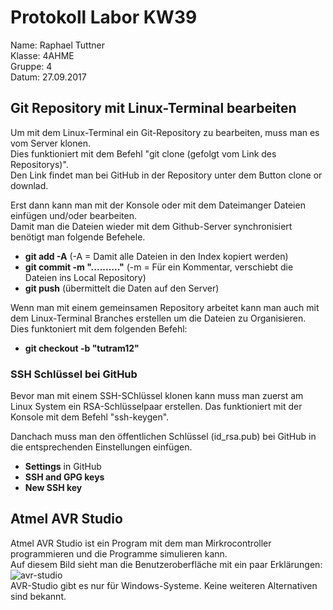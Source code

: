 # Protokoll Labor KW39  

Name: Raphael Tuttner    
Klasse: 4AHME    
Gruppe: 4  
Datum: 27.09.2017

## Git Repository mit Linux-Terminal bearbeiten  

Um mit dem Linux-Terminal ein Git-Repository zu bearbeiten, muss man es vom Server klonen.  
Dies funktioniert mit dem Befehl "git clone (gefolgt vom Link des Repositorys)".  
Den Link findet man bei GitHub in der Repository unter dem Button clone or downlad.  
  
Erst dann kann man mit der Konsole oder mit dem Dateimanger Dateien einfügen und/oder bearbeiten.  
Damit man die Dateien wieder mit dem Github-Server synchronisiert benötigt man folgende Befehele.  
* **git add -A** (-A = Damit alle Dateien in den Index kopiert werden)  
* **git commit -m ".........."** (-m = Für ein Kommentar, verschiebt die Dateien ins Local Repository)  
* **git push** (übermittelt die Daten auf den Server)  
  
Wenn man mit einem gemeinsamen Repository arbeitet kann man auch mit dem Linux-Terminal Branches erstellen um die Dateien zu Organisieren.  
Dies funktoniert mit dem folgenden Befehl:  
* **git checkout -b "tutram12"**  

### SSH Schlüssel bei GitHub  
Bevor man mit einem SSH-SChlüssel klonen kann muss man zuerst am Linux System ein RSA-Schlüsselpaar erstellen. Das funktioniert mit der Konsole mit dem Befehl "ssh-keygen". 
  
Danchach muss man den öffentlichen Schlüssel (id_rsa.pub) bei GitHub in die entsprechenden Einstellungen einfügen.  
* **Settings** in GitHub  
* **SSH and GPG keys**  
* **New SSH key**   



## Atmel AVR Studio  
Atmel AVR Studio ist ein Program mit dem man Mirkrocontroller programmieren und die Programme simulieren kann.  
Auf diesem Bild sieht man die Benutzeroberfläche mit ein paar Erklärungen:  
![avr-studio](https://github.com/HTLMechatronics/m14-la1-sx/blob/tutram12/tutram12/avr-studio.png)  
AVR-Studio gibt es nur für Windows-Systeme. Keine weiteren Alternativen sind bekannt.  
